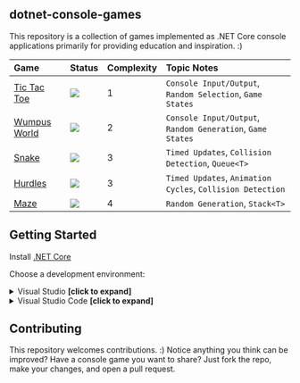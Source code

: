 ## dotnet-console-games

This repository is a collection of games implemented as .NET Core console applications primarily for providing education and inspiration. :)

|Game|Status|Complexity|Topic Notes|
|:-|:-|:-|:-|
|[Tic Tac Toe](https://github.com/ZacharyPatten/dotnet-console-games/tree/master/Tic%20Tac%20Toe)|![](https://github.com/ZacharyPatten/dotnet-console-games/workflows/Tic%20Tac%20Toe%20Build/badge.svg)|1|`Console Input/Output`, `Random Selection`, `Game States`|
|[Wumpus World](https://github.com/ZacharyPatten/dotnet-console-games/tree/master/Wumpus%20World)|![](https://github.com/ZacharyPatten/dotnet-console-games/workflows/Wumpus%20World%20Build/badge.svg)|2|`Console Input/Output`, `Random Generation`, `Game States`|
|[Snake](https://github.com/ZacharyPatten/dotnet-console-games/blob/master/Snake)|![](https://github.com/ZacharyPatten/dotnet-console-games/workflows/Snake%20Build/badge.svg)|3|`Timed Updates`, `Collision Detection`, `Queue<T>`|
|[Hurdles](https://github.com/ZacharyPatten/dotnet-console-games/blob/master/Hurdles)|![](https://github.com/ZacharyPatten/dotnet-console-games/workflows/Hurdles%20Build/badge.svg)|3|`Timed Updates`, `Animation Cycles`, `Collision Detection`|
|[Maze](https://github.com/ZacharyPatten/dotnet-console-games/blob/master/Maze)|![](https://github.com/ZacharyPatten/dotnet-console-games/workflows/Maze%20Build/badge.svg)|4|`Random Generation`, `Stack<T>`|

## Getting Started

Install [.NET Core](https://docs.microsoft.com/dotnet/core/)

Choose a development environment:

<details>
<summary>Visual Studio <strong>[click to expand]</strong></summary>
<p>

Install [Visual Studio](https://visualstudio.microsoft.com/)

Make sure you select the `.NET Core` options during installation. If you forget, you can modify your installation using the Visual Studio Installer to add them.

Open the **dotnet-console-games.sln** solution file in Visual Studio.

</p>
</details>

<details>
<summary>Visual Studio Code <strong>[click to expand]</strong></summary>
<p>

Install [Visual Studio Code](https://visualstudio.microsoft.com/)

Install the `ms-vscode.csharp` extension inside Visual Studio Code.

Open the **root folder** of the of this repository in Visual Studio Code.

</p>
</details>

## Contributing

This repository welcomes contributions. :) Notice anything you think can be improved? Have a console game you want to share? Just fork the repo, make your changes, and open a pull request.
